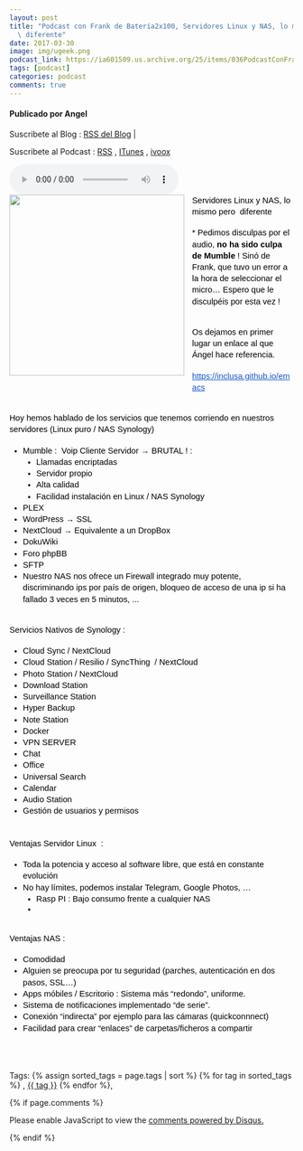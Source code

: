 ```yaml
---
layout: post
title: "Podcast con Frank de Batería2x100, Servidores Linux y NAS, lo mismo pero
  \ diferente"
date: 2017-03-30
image: img/ugeek.png
podcast_link: https://ia601509.us.archive.org/25/items/036PodcastConFrank/%23036%20podcast%20con%20Frank.mp3
tags: [podcast]
categories: podcast
comments: true
---
```

#### Publicado por Angel

Suscribete al Blog :  [RSS del Blog](http://feeds.feedburner.com/uGeekBlog) |

Suscribete al Podcast :  [RSS](http://feeds.feedburner.com/ugeek) , [ITunes](https://itunes.apple.com/us/podcast/ugeek/id1201421866?mt=2) , [ivoox](https://www.ivoox.com/podcast-ugeek_sq_f1383493_1.html)

<audio controls>
  <source src="https://ia601509.us.archive.org/25/items/036PodcastConFrank/%23036%20podcast%20con%20Frank.mp3" type="audio/mpeg">
Your browser does not support the audio element.
</audio>
<!-- ---------------------------------------------------Pon aquí el audio-------------------------------------------------------- -->


<div class="separator" style="clear: both; text-align: center;"><a href="https://4.bp.blogspot.com/-B8saqJohJuk/WNwBkIrD0HI/AAAAAAAAA6Q/B_MZeMky4DUtRKMqP6Fwn1To-zU5VmaJACLcB/s1600/photo_2017-03-29_22-48-01.jpg" imageanchor="1" style="clear: left; float: left; margin-bottom: 1em; margin-right: 1em;"><img border="0" height="320" src="https://4.bp.blogspot.com/-B8saqJohJuk/WNwBkIrD0HI/AAAAAAAAA6Q/B_MZeMky4DUtRKMqP6Fwn1To-zU5VmaJACLcB/s320/photo_2017-03-29_22-48-01.jpg" width="310" /></a></div><div dir="ltr" id="docs-internal-guid-1991058d-1b64-bfb5-3d3d-b7d0c390e111" style="line-height: 1.38; margin-bottom: 0pt; margin-top: 0pt;"><span style="background-color: transparent; color: black; font-family: &quot;arial&quot;; font-size: 11pt; font-style: normal; font-variant: normal; font-weight: 400; text-decoration: none; vertical-align: baseline;">Servidores Linux y NAS, lo mismo pero &nbsp;diferente</span></div><br /><div dir="ltr" style="line-height: 1.38; margin-bottom: 0pt; margin-top: 0pt;"><span style="background-color: transparent; color: black; font-family: &quot;arial&quot;; font-size: 11pt; font-style: normal; font-variant: normal; font-weight: 400; text-decoration: none; vertical-align: baseline;">* Pedimos disculpas por el audio, </span><span style="background-color: transparent; color: black; font-family: &quot;arial&quot;; font-size: 11pt; font-style: normal; font-variant: normal; font-weight: 700; text-decoration: none; vertical-align: baseline;">no ha sido culpa de Mumble</span><span style="background-color: transparent; color: black; font-family: &quot;arial&quot;; font-size: 11pt; font-style: normal; font-variant: normal; font-weight: 400; text-decoration: none; vertical-align: baseline;"> ! Sinó de Frank, que tuvo un error a la hora de seleccionar el micro… Espero que le disculpéis por esta vez ! </span></div><br /><br /><div dir="ltr" style="line-height: 1.38; margin-bottom: 0pt; margin-top: 0pt;"><span style="background-color: transparent; color: black; font-family: &quot;arial&quot;; font-size: 11pt; font-style: normal; font-variant: normal; font-weight: 400; text-decoration: none; vertical-align: baseline;">Os dejamos en primer lugar un enlace al que Ángel hace referencia.</span></div><br /><div dir="ltr" style="line-height: 1.38; margin-bottom: 0pt; margin-top: 0pt;"><a href="https://inclusa.github.io/emacs" style="text-decoration: none;"><span style="background-color: transparent; color: #1155cc; font-family: &quot;arial&quot;; font-size: 11pt; font-style: normal; font-variant: normal; font-weight: 400; text-decoration: underline; vertical-align: baseline;">https://inclusa.github.io/emacs</span></a></div><br /><br /><div dir="ltr" style="line-height: 1.38; margin-bottom: 0pt; margin-top: 0pt;"><span style="background-color: transparent; color: black; font-family: &quot;arial&quot;; font-size: 11pt; font-style: normal; font-variant: normal; font-weight: 400; text-decoration: none; vertical-align: baseline;">Hoy hemos hablado de los servicios que tenemos corriendo en nuestros servidores (Linux puro / NAS Synology)</span></div><br /><ul style="margin-bottom: 0pt; margin-top: 0pt;"><li dir="ltr" style="background-color: transparent; color: black; font-family: Arial; font-size: 11pt; font-style: normal; font-variant: normal; font-weight: 400; list-style-type: disc; text-decoration: none; vertical-align: baseline;"><div dir="ltr" style="line-height: 1.38; margin-bottom: 0pt; margin-top: 0pt;"><span style="background-color: transparent; color: black; font-family: &quot;arial&quot;; font-size: 11pt; font-style: normal; font-variant: normal; font-weight: 400; text-decoration: none; vertical-align: baseline;">Mumble : &nbsp;Voip Cliente Servidor → BRUTAL ! :</span></div></li><ul style="margin-bottom: 0pt; margin-top: 0pt;"><li dir="ltr" style="background-color: transparent; color: black; font-family: Arial; font-size: 11pt; font-style: normal; font-variant: normal; font-weight: 400; list-style-type: disc; text-decoration: none; vertical-align: baseline;"><div dir="ltr" style="line-height: 1.38; margin-bottom: 0pt; margin-top: 0pt;"><span style="background-color: transparent; color: black; font-family: &quot;arial&quot;; font-size: 11pt; font-style: normal; font-variant: normal; font-weight: 400; text-decoration: none; vertical-align: baseline;">Llamadas encriptadas</span></div></li><li dir="ltr" style="background-color: transparent; color: black; font-family: Arial; font-size: 11pt; font-style: normal; font-variant: normal; font-weight: 400; list-style-type: disc; text-decoration: none; vertical-align: baseline;"><div dir="ltr" style="line-height: 1.38; margin-bottom: 0pt; margin-top: 0pt;"><span style="background-color: transparent; color: black; font-family: &quot;arial&quot;; font-size: 11pt; font-style: normal; font-variant: normal; font-weight: 400; text-decoration: none; vertical-align: baseline;">Servidor propio</span></div></li><li dir="ltr" style="background-color: transparent; color: black; font-family: Arial; font-size: 11pt; font-style: normal; font-variant: normal; font-weight: 400; list-style-type: disc; text-decoration: none; vertical-align: baseline;"><div dir="ltr" style="line-height: 1.38; margin-bottom: 0pt; margin-top: 0pt;"><span style="background-color: transparent; color: black; font-family: &quot;arial&quot;; font-size: 11pt; font-style: normal; font-variant: normal; font-weight: 400; text-decoration: none; vertical-align: baseline;">Alta calidad</span></div></li><li dir="ltr" style="background-color: transparent; color: black; font-family: Arial; font-size: 11pt; font-style: normal; font-variant: normal; font-weight: 400; list-style-type: disc; text-decoration: none; vertical-align: baseline;"><div dir="ltr" style="line-height: 1.38; margin-bottom: 0pt; margin-top: 0pt;"><span style="background-color: transparent; color: black; font-family: &quot;arial&quot;; font-size: 11pt; font-style: normal; font-variant: normal; font-weight: 400; text-decoration: none; vertical-align: baseline;">Facilidad instalación en Linux / NAS Synology</span></div></li></ul><li dir="ltr" style="background-color: transparent; color: black; font-family: Arial; font-size: 11pt; font-style: normal; font-variant: normal; font-weight: 400; list-style-type: disc; text-decoration: none; vertical-align: baseline;"><div dir="ltr" style="line-height: 1.38; margin-bottom: 0pt; margin-top: 0pt;"><span style="background-color: transparent; color: black; font-family: &quot;arial&quot;; font-size: 11pt; font-style: normal; font-variant: normal; font-weight: 400; text-decoration: none; vertical-align: baseline;">PLEX</span></div></li><li dir="ltr" style="background-color: transparent; color: black; font-family: Arial; font-size: 11pt; font-style: normal; font-variant: normal; font-weight: 400; list-style-type: disc; text-decoration: none; vertical-align: baseline;"><div dir="ltr" style="line-height: 1.38; margin-bottom: 0pt; margin-top: 0pt;"><span style="background-color: transparent; color: black; font-family: &quot;arial&quot;; font-size: 11pt; font-style: normal; font-variant: normal; font-weight: 400; text-decoration: none; vertical-align: baseline;">WordPress → SSL</span></div></li><li dir="ltr" style="background-color: transparent; color: black; font-family: Arial; font-size: 11pt; font-style: normal; font-variant: normal; font-weight: 400; list-style-type: disc; text-decoration: none; vertical-align: baseline;"><div dir="ltr" style="line-height: 1.38; margin-bottom: 0pt; margin-top: 0pt;"><span style="background-color: transparent; color: black; font-family: &quot;arial&quot;; font-size: 11pt; font-style: normal; font-variant: normal; font-weight: 400; text-decoration: none; vertical-align: baseline;">NextCloud → Equivalente a un DropBox</span></div></li><li dir="ltr" style="background-color: transparent; color: black; font-family: Arial; font-size: 11pt; font-style: normal; font-variant: normal; font-weight: 400; list-style-type: disc; text-decoration: none; vertical-align: baseline;"><div dir="ltr" style="line-height: 1.38; margin-bottom: 0pt; margin-top: 0pt;"><span style="background-color: transparent; color: black; font-family: &quot;arial&quot;; font-size: 11pt; font-style: normal; font-variant: normal; font-weight: 400; text-decoration: none; vertical-align: baseline;">DokuWiki</span></div></li><li dir="ltr" style="background-color: transparent; color: black; font-family: Arial; font-size: 11pt; font-style: normal; font-variant: normal; font-weight: 400; list-style-type: disc; text-decoration: none; vertical-align: baseline;"><div dir="ltr" style="line-height: 1.38; margin-bottom: 0pt; margin-top: 0pt;"><span style="background-color: transparent; color: black; font-family: &quot;arial&quot;; font-size: 11pt; font-style: normal; font-variant: normal; font-weight: 400; text-decoration: none; vertical-align: baseline;">Foro phpBB</span></div></li><li dir="ltr" style="background-color: transparent; color: black; font-family: Arial; font-size: 11pt; font-style: normal; font-variant: normal; font-weight: 400; list-style-type: disc; text-decoration: none; vertical-align: baseline;"><div dir="ltr" style="line-height: 1.38; margin-bottom: 0pt; margin-top: 0pt;"><span style="background-color: transparent; color: black; font-family: &quot;arial&quot;; font-size: 11pt; font-style: normal; font-variant: normal; font-weight: 400; text-decoration: none; vertical-align: baseline;">SFTP</span></div></li><li dir="ltr" style="background-color: transparent; color: black; font-family: Arial; font-size: 11pt; font-style: normal; font-variant: normal; font-weight: 400; list-style-type: disc; text-decoration: none; vertical-align: baseline;"><div dir="ltr" style="line-height: 1.38; margin-bottom: 0pt; margin-top: 0pt;"><span style="background-color: transparent; color: black; font-family: &quot;arial&quot;; font-size: 11pt; font-style: normal; font-variant: normal; font-weight: 400; text-decoration: none; vertical-align: baseline;">Nuestro NAS nos ofrece un Firewall integrado muy potente, discriminando ips por país de origen, bloqueo de acceso de una ip si ha fallado 3 veces en 5 minutos, ...</span></div></li></ul><br /><br /><div dir="ltr" style="line-height: 1.38; margin-bottom: 0pt; margin-top: 0pt;"><span style="background-color: transparent; color: black; font-family: &quot;arial&quot;; font-size: 11pt; font-style: normal; font-variant: normal; font-weight: 400; text-decoration: none; vertical-align: baseline;">Servicios Nativos de Synology : </span></div><br /><ul style="margin-bottom: 0pt; margin-top: 0pt;"><li dir="ltr" style="background-color: transparent; color: black; font-family: Arial; font-size: 11pt; font-style: normal; font-variant: normal; font-weight: 400; list-style-type: disc; text-decoration: none; vertical-align: baseline;"><div dir="ltr" style="line-height: 1.38; margin-bottom: 0pt; margin-top: 0pt;"><span style="background-color: transparent; color: black; font-family: &quot;arial&quot;; font-size: 11pt; font-style: normal; font-variant: normal; font-weight: 400; text-decoration: none; vertical-align: baseline;">Cloud Sync / NextCloud</span></div></li><li dir="ltr" style="background-color: transparent; color: black; font-family: Arial; font-size: 11pt; font-style: normal; font-variant: normal; font-weight: 400; list-style-type: disc; text-decoration: none; vertical-align: baseline;"><div dir="ltr" style="line-height: 1.38; margin-bottom: 0pt; margin-top: 0pt;"><span style="background-color: transparent; color: black; font-family: &quot;arial&quot;; font-size: 11pt; font-style: normal; font-variant: normal; font-weight: 400; text-decoration: none; vertical-align: baseline;">Cloud Station / Resilio / SyncThing &nbsp;/ NextCloud</span></div></li><li dir="ltr" style="background-color: transparent; color: black; font-family: Arial; font-size: 11pt; font-style: normal; font-variant: normal; font-weight: 400; list-style-type: disc; text-decoration: none; vertical-align: baseline;"><div dir="ltr" style="line-height: 1.38; margin-bottom: 0pt; margin-top: 0pt;"><span style="background-color: transparent; color: black; font-family: &quot;arial&quot;; font-size: 11pt; font-style: normal; font-variant: normal; font-weight: 400; text-decoration: none; vertical-align: baseline;">Photo Station / NextCloud</span></div></li><li dir="ltr" style="background-color: transparent; color: black; font-family: Arial; font-size: 11pt; font-style: normal; font-variant: normal; font-weight: 400; list-style-type: disc; text-decoration: none; vertical-align: baseline;"><div dir="ltr" style="line-height: 1.38; margin-bottom: 0pt; margin-top: 0pt;"><span style="background-color: transparent; color: black; font-family: &quot;arial&quot;; font-size: 11pt; font-style: normal; font-variant: normal; font-weight: 400; text-decoration: none; vertical-align: baseline;">Download Station</span></div></li><li dir="ltr" style="background-color: transparent; color: black; font-family: Arial; font-size: 11pt; font-style: normal; font-variant: normal; font-weight: 400; list-style-type: disc; text-decoration: none; vertical-align: baseline;"><div dir="ltr" style="line-height: 1.38; margin-bottom: 0pt; margin-top: 0pt;"><span style="background-color: transparent; color: black; font-family: &quot;arial&quot;; font-size: 11pt; font-style: normal; font-variant: normal; font-weight: 400; text-decoration: none; vertical-align: baseline;">Surveillance Station</span></div></li><li dir="ltr" style="background-color: transparent; color: black; font-family: Arial; font-size: 11pt; font-style: normal; font-variant: normal; font-weight: 400; list-style-type: disc; text-decoration: none; vertical-align: baseline;"><div dir="ltr" style="line-height: 1.38; margin-bottom: 0pt; margin-top: 0pt;"><span style="background-color: transparent; color: black; font-family: &quot;arial&quot;; font-size: 11pt; font-style: normal; font-variant: normal; font-weight: 400; text-decoration: none; vertical-align: baseline;">Hyper Backup</span></div></li><li dir="ltr" style="background-color: transparent; color: black; font-family: Arial; font-size: 11pt; font-style: normal; font-variant: normal; font-weight: 400; list-style-type: disc; text-decoration: none; vertical-align: baseline;"><div dir="ltr" style="line-height: 1.38; margin-bottom: 0pt; margin-top: 0pt;"><span style="background-color: transparent; color: black; font-family: &quot;arial&quot;; font-size: 11pt; font-style: normal; font-variant: normal; font-weight: 400; text-decoration: none; vertical-align: baseline;">Note Station</span></div></li><li dir="ltr" style="background-color: transparent; color: black; font-family: Arial; font-size: 11pt; font-style: normal; font-variant: normal; font-weight: 400; list-style-type: disc; text-decoration: none; vertical-align: baseline;"><div dir="ltr" style="line-height: 1.38; margin-bottom: 0pt; margin-top: 0pt;"><span style="background-color: transparent; color: black; font-family: &quot;arial&quot;; font-size: 11pt; font-style: normal; font-variant: normal; font-weight: 400; text-decoration: none; vertical-align: baseline;">Docker </span></div></li><li dir="ltr" style="background-color: transparent; color: black; font-family: Arial; font-size: 11pt; font-style: normal; font-variant: normal; font-weight: 400; list-style-type: disc; text-decoration: none; vertical-align: baseline;"><div dir="ltr" style="line-height: 1.38; margin-bottom: 0pt; margin-top: 0pt;"><span style="background-color: transparent; color: black; font-family: &quot;arial&quot;; font-size: 11pt; font-style: normal; font-variant: normal; font-weight: 400; text-decoration: none; vertical-align: baseline;">VPN SERVER</span></div></li><li dir="ltr" style="background-color: transparent; color: black; font-family: Arial; font-size: 11pt; font-style: normal; font-variant: normal; font-weight: 400; list-style-type: disc; text-decoration: none; vertical-align: baseline;"><div dir="ltr" style="line-height: 1.38; margin-bottom: 0pt; margin-top: 0pt;"><span style="background-color: transparent; color: black; font-family: &quot;arial&quot;; font-size: 11pt; font-style: normal; font-variant: normal; font-weight: 400; text-decoration: none; vertical-align: baseline;">Chat</span></div></li><li dir="ltr" style="background-color: transparent; color: black; font-family: Arial; font-size: 11pt; font-style: normal; font-variant: normal; font-weight: 400; list-style-type: disc; text-decoration: none; vertical-align: baseline;"><div dir="ltr" style="line-height: 1.38; margin-bottom: 0pt; margin-top: 0pt;"><span style="background-color: transparent; color: black; font-family: &quot;arial&quot;; font-size: 11pt; font-style: normal; font-variant: normal; font-weight: 400; text-decoration: none; vertical-align: baseline;">Office</span></div></li><li dir="ltr" style="background-color: transparent; color: black; font-family: Arial; font-size: 11pt; font-style: normal; font-variant: normal; font-weight: 400; list-style-type: disc; text-decoration: none; vertical-align: baseline;"><div dir="ltr" style="line-height: 1.38; margin-bottom: 0pt; margin-top: 0pt;"><span style="background-color: transparent; color: black; font-family: &quot;arial&quot;; font-size: 11pt; font-style: normal; font-variant: normal; font-weight: 400; text-decoration: none; vertical-align: baseline;">Universal Search</span></div></li><li dir="ltr" style="background-color: transparent; color: black; font-family: Arial; font-size: 11pt; font-style: normal; font-variant: normal; font-weight: 400; list-style-type: disc; text-decoration: none; vertical-align: baseline;"><div dir="ltr" style="line-height: 1.38; margin-bottom: 0pt; margin-top: 0pt;"><span style="background-color: transparent; color: black; font-family: &quot;arial&quot;; font-size: 11pt; font-style: normal; font-variant: normal; font-weight: 400; text-decoration: none; vertical-align: baseline;">Calendar</span></div></li><li dir="ltr" style="background-color: transparent; color: black; font-family: Arial; font-size: 11pt; font-style: normal; font-variant: normal; font-weight: 400; list-style-type: disc; text-decoration: none; vertical-align: baseline;"><div dir="ltr" style="line-height: 1.38; margin-bottom: 0pt; margin-top: 0pt;"><span style="background-color: transparent; color: black; font-family: &quot;arial&quot;; font-size: 11pt; font-style: normal; font-variant: normal; font-weight: 400; text-decoration: none; vertical-align: baseline;">Audio Station</span></div></li><li dir="ltr" style="background-color: transparent; color: black; font-family: Arial; font-size: 11pt; font-style: normal; font-variant: normal; font-weight: 400; list-style-type: disc; text-decoration: none; vertical-align: baseline;"><div dir="ltr" style="line-height: 1.38; margin-bottom: 0pt; margin-top: 0pt;"><span style="background-color: transparent; color: black; font-family: &quot;arial&quot;; font-size: 11pt; font-style: normal; font-variant: normal; font-weight: 400; text-decoration: none; vertical-align: baseline;">Gestión de usuarios y permisos</span></div></li></ul><div dir="ltr" style="line-height: 1.38; margin-bottom: 0pt; margin-top: 0pt;"><span style="background-color: transparent; color: black; font-family: &quot;arial&quot;; font-size: 11pt; font-style: normal; font-variant: normal; font-weight: 400; text-decoration: none; vertical-align: baseline;">&nbsp;&nbsp;&nbsp; </span></div><br /><div dir="ltr" style="line-height: 1.38; margin-bottom: 0pt; margin-top: 0pt;"><span style="background-color: transparent; color: black; font-family: &quot;arial&quot;; font-size: 11pt; font-style: normal; font-variant: normal; font-weight: 400; text-decoration: none; vertical-align: baseline;">Ventajas Servidor Linux &nbsp;:</span></div><br /><ul style="margin-bottom: 0pt; margin-top: 0pt;"><li dir="ltr" style="background-color: transparent; color: black; font-family: Arial; font-size: 11pt; font-style: normal; font-variant: normal; font-weight: 400; list-style-type: disc; text-decoration: none; vertical-align: baseline;"><div dir="ltr" style="line-height: 1.38; margin-bottom: 0pt; margin-top: 0pt;"><span style="background-color: transparent; color: black; font-family: &quot;arial&quot;; font-size: 11pt; font-style: normal; font-variant: normal; font-weight: 400; text-decoration: none; vertical-align: baseline;">Toda la potencia y acceso al software libre, que está en constante evolución</span></div></li><li dir="ltr" style="background-color: transparent; color: black; font-family: Arial; font-size: 11pt; font-style: normal; font-variant: normal; font-weight: 400; list-style-type: disc; text-decoration: none; vertical-align: baseline;"><div dir="ltr" style="line-height: 1.38; margin-bottom: 0pt; margin-top: 0pt;"><span style="background-color: transparent; color: black; font-family: &quot;arial&quot;; font-size: 11pt; font-style: normal; font-variant: normal; font-weight: 400; text-decoration: none; vertical-align: baseline;">No hay límites, podemos instalar Telegram, Google Photos, …</span></div></li><ul style="margin-bottom: 0pt; margin-top: 0pt;"><li dir="ltr" style="background-color: transparent; color: black; font-family: Arial; font-size: 11pt; font-style: normal; font-variant: normal; font-weight: 400; list-style-type: disc; text-decoration: none; vertical-align: baseline;"><div dir="ltr" style="line-height: 1.38; margin-bottom: 0pt; margin-top: 0pt;"><span style="background-color: transparent; color: black; font-family: &quot;arial&quot;; font-size: 11pt; font-style: normal; font-variant: normal; font-weight: 400; text-decoration: none; vertical-align: baseline;">Rasp PI : Bajo consumo frente a cualquier NAS</span></div></li><li dir="ltr" style="background-color: transparent; color: black; font-family: Arial; font-size: 11pt; font-style: normal; font-variant: normal; font-weight: 400; list-style-type: disc; text-decoration: none; vertical-align: baseline;"><br /></li></ul></ul><br /><br /><div dir="ltr" style="line-height: 1.38; margin-bottom: 0pt; margin-top: 0pt;"><span style="background-color: transparent; color: black; font-family: &quot;arial&quot;; font-size: 11pt; font-style: normal; font-variant: normal; font-weight: 400; text-decoration: none; vertical-align: baseline;">Ventajas NAS :</span></div><br /><ul style="margin-bottom: 0pt; margin-top: 0pt;"><li dir="ltr" style="background-color: transparent; color: black; font-family: Arial; font-size: 11pt; font-style: normal; font-variant: normal; font-weight: 400; list-style-type: disc; text-decoration: none; vertical-align: baseline;"><div dir="ltr" style="line-height: 1.38; margin-bottom: 0pt; margin-top: 0pt;"><span style="background-color: transparent; color: black; font-family: &quot;arial&quot;; font-size: 11pt; font-style: normal; font-variant: normal; font-weight: 400; text-decoration: none; vertical-align: baseline;">Comodidad</span></div></li><li dir="ltr" style="background-color: transparent; color: black; font-family: Arial; font-size: 11pt; font-style: normal; font-variant: normal; font-weight: 400; list-style-type: disc; text-decoration: none; vertical-align: baseline;"><div dir="ltr" style="line-height: 1.38; margin-bottom: 0pt; margin-top: 0pt;"><span style="background-color: transparent; color: black; font-family: &quot;arial&quot;; font-size: 11pt; font-style: normal; font-variant: normal; font-weight: 400; text-decoration: none; vertical-align: baseline;">Alguien se preocupa por tu seguridad (parches, autenticación en dos pasos, SSL…)</span></div></li><li dir="ltr" style="background-color: transparent; color: black; font-family: Arial; font-size: 11pt; font-style: normal; font-variant: normal; font-weight: 400; list-style-type: disc; text-decoration: none; vertical-align: baseline;"><div dir="ltr" style="line-height: 1.38; margin-bottom: 0pt; margin-top: 0pt;"><span style="background-color: transparent; color: black; font-family: &quot;arial&quot;; font-size: 11pt; font-style: normal; font-variant: normal; font-weight: 400; text-decoration: none; vertical-align: baseline;">Apps móbiles / Escritorio : Sistema más “redondo”, uniforme.</span></div></li><li dir="ltr" style="background-color: transparent; color: black; font-family: Arial; font-size: 11pt; font-style: normal; font-variant: normal; font-weight: 400; list-style-type: disc; text-decoration: none; vertical-align: baseline;"><div dir="ltr" style="line-height: 1.38; margin-bottom: 0pt; margin-top: 0pt;"><span style="background-color: transparent; color: black; font-family: &quot;arial&quot;; font-size: 11pt; font-style: normal; font-variant: normal; font-weight: 400; text-decoration: none; vertical-align: baseline;">Sistema de notificaciones implementado “de serie”.</span></div></li><li dir="ltr" style="background-color: transparent; color: black; font-family: Arial; font-size: 11pt; font-style: normal; font-variant: normal; font-weight: 400; list-style-type: disc; text-decoration: none; vertical-align: baseline;"><div dir="ltr" style="line-height: 1.38; margin-bottom: 0pt; margin-top: 0pt;"><span style="background-color: transparent; color: black; font-family: &quot;arial&quot;; font-size: 11pt; font-style: normal; font-variant: normal; font-weight: 400; text-decoration: none; vertical-align: baseline;">Conexión “indirecta” por ejemplo para las cámaras (quickconnnect)</span></div></li><li dir="ltr" style="background-color: transparent; color: black; font-family: Arial; font-size: 11pt; font-style: normal; font-variant: normal; font-weight: 400; list-style-type: disc; text-decoration: none; vertical-align: baseline;"><div dir="ltr" style="line-height: 1.38; margin-bottom: 0pt; margin-top: 0pt;"><span style="background-color: transparent; color: black; font-family: &quot;arial&quot;; font-size: 11pt; font-style: normal; font-variant: normal; font-weight: 400; text-decoration: none; vertical-align: baseline;">Facilidad para crear “enlaces” de carpetas/ficheros a compartir</span></div></li></ul><br /><br /><br />



<!-- TAGS Y COMENTARIOS -->

Tags: {% assign sorted_tags = page.tags | sort %} {% for tag in sorted_tags %} , <span class="tag"><a href="/search#{{ tag }}">{{ tag }}</a></span> {% endfor %},



{% if page.comments %}
<div id="disqus_thread"></div>
<script>

/**
*  RECOMMENDED CONFIGURATION VARIABLES: EDIT AND UNCOMMENT THE SECTION BELOW TO INSERT DYNAMIC VALUES FROM YOUR PLATFORM OR CMS.
*  LEARN WHY DEFINING THESE VARIABLES IS IMPORTANT: https://disqus.com/admin/universalcode/#configuration-variables*/
/*
var disqus_config = function () {
this.page.url = PAGE_URL;  // Replace PAGE_URL with your page's canonical URL variable
this.page.identifier = PAGE_IDENTIFIER; // Replace PAGE_IDENTIFIER with your page's unique identifier variable
};
*/
(function() { // DON'T EDIT BELOW THIS LINE
var d = document, s = d.createElement('script');
s.src = 'https://https-angelbcn-github-io-ugeek.disqus.com/embed.js';
s.setAttribute('data-timestamp', +new Date());
(d.head || d.body).appendChild(s);
})();
</script>
<noscript>Please enable JavaScript to view the <a href="https://disqus.com/?ref_noscript">comments powered by Disqus.</a></noscript>


{% endif %}
